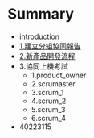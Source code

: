 # Summary

* [introduction](README.md)
* [1.建立分組協同報告](1jian_li_fen_zu_xie_tong_bao_gao.md)
* [2.新產品開發流程](2xin_chan_pin_kai_fa_liu_cheng.md)
* 3.協同上機考試
   * 1.product_owner
   * 2.scrumaster
   * 3.scrum_1
   * 4.scrum_2
   * 5.scrum_3
   * 6.scrum_4
* 40223115

